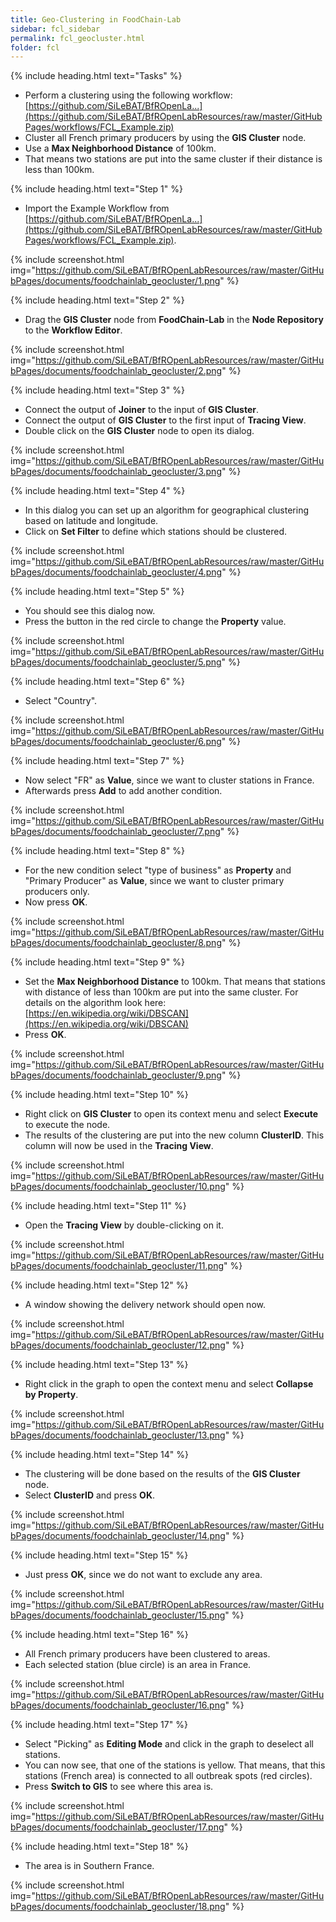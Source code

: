 ```yaml
---
title: Geo-Clustering in FoodChain-Lab
sidebar: fcl_sidebar
permalink: fcl_geocluster.html
folder: fcl
---
```


{% include heading.html text="Tasks" %}

 * Perform a clustering using the following workflow: [https://github.com/SiLeBAT/BfROpenLa...](https://github.com/SiLeBAT/BfROpenLabResources/raw/master/GitHubPages/workflows/FCL_Example.zip)
 * Cluster all French primary producers by using the **GIS Cluster** node.
 * Use a **Max Neighborhood Distance** of 100km.
 * That means two stations are put into the same cluster if their distance is less than 100km.

{% include heading.html text="Step 1" %}

 * Import the Example Workflow from [https://github.com/SiLeBAT/BfROpenLa...](https://github.com/SiLeBAT/BfROpenLabResources/raw/master/GitHubPages/workflows/FCL_Example.zip).

{% include screenshot.html img="https://github.com/SiLeBAT/BfROpenLabResources/raw/master/GitHubPages/documents/foodchainlab_geocluster/1.png" %}

{% include heading.html text="Step 2" %}

 * Drag the **GIS Cluster** node from **FoodChain-Lab** in the **Node Repository** to the **Workflow Editor**.

{% include screenshot.html img="https://github.com/SiLeBAT/BfROpenLabResources/raw/master/GitHubPages/documents/foodchainlab_geocluster/2.png" %}

{% include heading.html text="Step 3" %}

 * Connect the output of **Joiner** to the input of **GIS Cluster**.
 * Connect the output of **GIS Cluster** to the first input of **Tracing View**.
 * Double click on the **GIS Cluster** node to open its dialog.

{% include screenshot.html img="https://github.com/SiLeBAT/BfROpenLabResources/raw/master/GitHubPages/documents/foodchainlab_geocluster/3.png" %}

{% include heading.html text="Step 4" %}

 * In this dialog you can set up an algorithm for geographical clustering based on latitude and longitude.
 * Click on **Set Filter** to define which stations should be clustered.

{% include screenshot.html img="https://github.com/SiLeBAT/BfROpenLabResources/raw/master/GitHubPages/documents/foodchainlab_geocluster/4.png" %}

{% include heading.html text="Step 5" %}

 * You should see this dialog now.
 * Press the button in the red circle to change the **Property** value.

{% include screenshot.html img="https://github.com/SiLeBAT/BfROpenLabResources/raw/master/GitHubPages/documents/foodchainlab_geocluster/5.png" %}

{% include heading.html text="Step 6" %}

 * Select "Country".

{% include screenshot.html img="https://github.com/SiLeBAT/BfROpenLabResources/raw/master/GitHubPages/documents/foodchainlab_geocluster/6.png" %}

{% include heading.html text="Step 7" %}

 * Now select "FR" as **Value**, since we want to cluster stations in France.
 * Afterwards press **Add** to add another condition.

{% include screenshot.html img="https://github.com/SiLeBAT/BfROpenLabResources/raw/master/GitHubPages/documents/foodchainlab_geocluster/7.png" %}

{% include heading.html text="Step 8" %}

 * For the new condition select "type of business" as **Property** and "Primary Producer" as **Value**, since we want to cluster primary producers only.
 * Now press **OK**.

{% include screenshot.html img="https://github.com/SiLeBAT/BfROpenLabResources/raw/master/GitHubPages/documents/foodchainlab_geocluster/8.png" %}

{% include heading.html text="Step 9" %}

 * Set the **Max Neighborhood Distance** to 100km. That means that stations with distance of less than 100km are put into the same cluster. For details on the algorithm look here: [https://en.wikipedia.org/wiki/DBSCAN](https://en.wikipedia.org/wiki/DBSCAN)
 * Press **OK**.

{% include screenshot.html img="https://github.com/SiLeBAT/BfROpenLabResources/raw/master/GitHubPages/documents/foodchainlab_geocluster/9.png" %}

{% include heading.html text="Step 10" %}

 * Right click on **GIS Cluster** to open its context menu and select **Execute** to execute the node.
 * The results of the clustering are put into the new column **ClusterID**. This column will now be used in the **Tracing View**.

{% include screenshot.html img="https://github.com/SiLeBAT/BfROpenLabResources/raw/master/GitHubPages/documents/foodchainlab_geocluster/10.png" %}

{% include heading.html text="Step 11" %}

 * Open the **Tracing View** by double-clicking on it.

{% include screenshot.html img="https://github.com/SiLeBAT/BfROpenLabResources/raw/master/GitHubPages/documents/foodchainlab_geocluster/11.png" %}

{% include heading.html text="Step 12" %}

 * A window showing the delivery network should open now.

{% include screenshot.html img="https://github.com/SiLeBAT/BfROpenLabResources/raw/master/GitHubPages/documents/foodchainlab_geocluster/12.png" %}

{% include heading.html text="Step 13" %}

 * Right click in the graph to open the context menu and select **Collapse by Property**.

{% include screenshot.html img="https://github.com/SiLeBAT/BfROpenLabResources/raw/master/GitHubPages/documents/foodchainlab_geocluster/13.png" %}

{% include heading.html text="Step 14" %}

 * The clustering will be done based on the results of the **GIS Cluster** node.
 * Select **ClusterID** and press **OK**.

{% include screenshot.html img="https://github.com/SiLeBAT/BfROpenLabResources/raw/master/GitHubPages/documents/foodchainlab_geocluster/14.png" %}

{% include heading.html text="Step 15" %}

 * Just press **OK**, since we do not want to exclude any area.

{% include screenshot.html img="https://github.com/SiLeBAT/BfROpenLabResources/raw/master/GitHubPages/documents/foodchainlab_geocluster/15.png" %}

{% include heading.html text="Step 16" %}

 * All French primary producers have been clustered to areas.
 * Each selected station (blue circle) is an area in France.

{% include screenshot.html img="https://github.com/SiLeBAT/BfROpenLabResources/raw/master/GitHubPages/documents/foodchainlab_geocluster/16.png" %}

{% include heading.html text="Step 17" %}

 * Select "Picking" as **Editing Mode** and click in the graph to deselect all stations.
 * You can now see, that one of the stations is yellow. That means, that this stations (French area) is connected to all outbreak spots (red circles).
 * Press **Switch to GIS** to see where this area is.

{% include screenshot.html img="https://github.com/SiLeBAT/BfROpenLabResources/raw/master/GitHubPages/documents/foodchainlab_geocluster/17.png" %}

{% include heading.html text="Step 18" %}

 * The area is in Southern France.

{% include screenshot.html img="https://github.com/SiLeBAT/BfROpenLabResources/raw/master/GitHubPages/documents/foodchainlab_geocluster/18.png" %}

